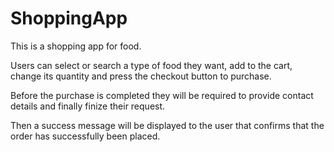 # ShoppingApp

This is a shopping app for food.

Users can select or search a type of food they want, add to the cart, change its quantity and press the checkout button to purchase.

Before the purchase is completed they will be required to provide contact details and finally finize their request.

Then a success message will be displayed to the user that confirms that the order has successfully been placed.